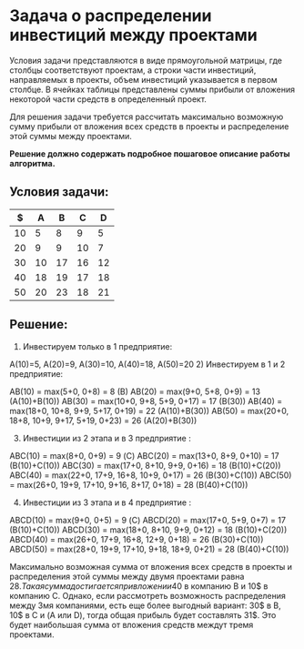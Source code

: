 # Задача о распределении инвестиций между проектами
Условия задачи представляются в виде прямоугольной матрицы, где столбцы соответствуют проектам, а строки части инвестиций, направляемых в проекты, объем инвестиций указывается в первом столбце. В ячейках таблицы представлены суммы прибыли от вложения некоторой части средств в определенный проект.

Для решения задачи требуется рассчитать максимально возможную сумму прибыли от вложения всех средств в проекты и распределение этой суммы между проектами.

**Решение должно содержать подробное пошаговое описание работы алгоритма.**
## Условия задачи:
| $   | A   | B   | C   | D   |
|-----|-----|-----|-----|-----|
| 10  | 5   | 8   | 9   | 5   |
| 20  | 9   | 9   | 10  | 7   |
| 30  | 10  | 17  | 16  | 12  |
| 40  | 18  | 19  | 17  | 18  |
| 50  | 20  | 23  | 18  | 21  |
## Решение:
1) Инвестируем только в 1 предприятие:

A(10)=5, A(20)=9, A(30)=10, A(40)=18, A(50)=20
2) Инвестируем в 1 и 2 предприятие:

AB(10) = max(5+0, 0+8) = 8 (B)
AB(20) = max(9+0, 5+8, 0+9) = 13 (A(10)+B(10))
AB(30) = max(10+0, 9+8, 5+9, 0+17) = 17 (B(30))
AB(40) = max(18+0, 10+8, 9+9, 5+17, 0+19) = 22 (A(10)+B(30))
AB(50) = max(20+0, 18+8, 10+9, 9+17, 5+19, 0+23) = 26 (A(20)+B(30))

3) Инвестиции из 2 этапа и в 3 предприятие : 

ABС(10) = max(8+0, 0+9) = 9 (С)
ABС(20) = max(13+0, 8+9, 0+10) = 17 (B(10)+C(10))
ABС(30) = max(17+0, 8+10, 9+9, 0+16) = 18 (B(10)+C(20))
ABС(40) = max(22+0, 17+9, 16+8, 10+9, 0+17) = 26 (B(30)+C(10))
ABС(50) = max(26+0, 19+9, 17+10, 9+16, 8+17, 0+18) = 28 (B(40)+C(10))

4) Инвестиции из 3 этапа и в 4 предприятие :

ABСD(10) = max(9+0, 0+5) = 9 (С)
ABСD(20) = max(17+0, 5+9, 0+7) = 17 (B(10)+C(10))
ABСD(30) = max(18+0, 8+10, 9+9, 0+12) = 18 (B(10)+C(20))
ABСD(40) = max(26+0, 17+9, 16+8, 12+9, 0+18) = 26 (B(30)+C(10))
ABСD(50) = max(28+0, 19+9, 17+10, 9+18, 18+9, 0+21) = 28 (B(40)+C(10))

Максимально возможная сумма от вложения всех средств в проекты и распределения этой суммы между двумя проектами равна 28$. Такая сумма достигается при вложении 40$ в компанию B и 10$ в компанию С. Однако, если рассмотреть возможность распределения между 3мя компаниями, есть еще более выгодный вариант: 30$ в B, 10$ в C и (A или D), тогда общая прибыль будет составлять 31$. Это будет наибольшая сумма от вложения средств междут тремя проектами.
